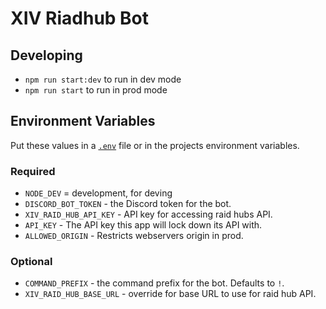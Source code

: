 
# XIV Riadhub Bot
## Developing

* `npm run start:dev` to run in dev mode
* `npm run start` to run in prod mode

## Environment Variables

Put these values in a [`.env`](https://www.npmjs.com/package/dotenv) file or in the projects environment variables.

### Required

* `NODE_DEV` = development, for deving
* `DISCORD_BOT_TOKEN` - the Discord token for the bot.
* `XIV_RAID_HUB_API_KEY` - API key for accessing raid hubs API.
* `API_KEY` - The API key this app will lock down its API with.
* `ALLOWED_ORIGIN` - Restricts webservers origin in prod.
### Optional

* `COMMAND_PREFIX` - the command prefix for the bot. Defaults to `!`. 
* `XIV_RAID_HUB_BASE_URL` - override for base URL to use for raid hub API.
